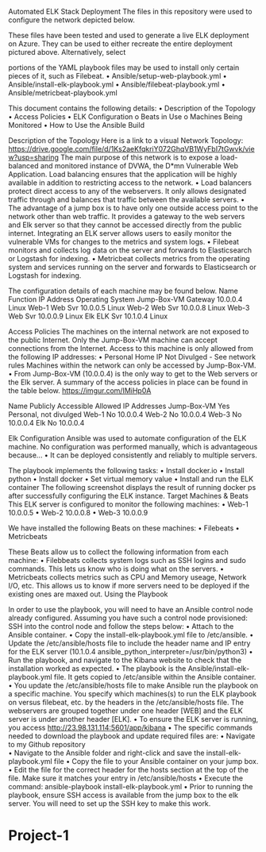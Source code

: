 Automated ELK Stack Deployment
The files in this repository were used to configure the network depicted below.

These files have been tested and used to generate a live ELK deployment on Azure. They can be used to either recreate the entire deployment pictured above. Alternatively, select 

portions of the YAML playbook files may be used to install only certain pieces of it, such as Filebeat.
•	Ansible/setup-web-playbook.yml
•	Ansible/install-elk-playbook.yml
•	Ansible/filebeat-playbook.yml
•	Ansible/metricbeat-playbook.yml

This document contains the following details:
•	Description of the Topology
•	Access Policies
•	ELK Configuration
o	Beats in Use
o	Machines Being Monitored
•	How to Use the Ansible Build

Description of the Topology
Here is a link to a visual Network Topology: https://drive.google.com/file/d/1Ks2aeKfqkriY072GhqVB1WyFbI7tGwvk/view?usp=sharing
The main purpose of this network is to expose a load-balanced and monitored instance of DVWA, the D*mn Vulnerable Web Application.
Load balancing ensures that the application will be highly available in addition to restricting access to the network.
•	Load balancers protect direct access to any of the webservers. It only allows designated traffic through and balances that traffic between the available servers.
•	The advantage of a jump box is to have only one outside access point to the network other than web traffic. It provides a gateway to the web servers and Elk server so that they cannot be accessed directly from the public internet.
Integrating an ELK server allows users to easily monitor the vulnerable VMs for changes to the metrics and system logs.
•	Filebeat monitors and collects log data on the server and forwards to Elasticsearch or Logstash for indexing.
•	Metricbeat collects metrics from the operating system and services running on the server and forwards to Elasticsearch or Logstash for indexing.

The configuration details of each machine may be found below.
Name	Function	IP Address	Operating System
Jump-Box-VM	Gateway	10.0.0.4	Linux
Web-1	Web Svr	10.0.0.5	Linux
Web-2	Web Svr	10.0.0.8	Linux
Web-3	Web Svr	10.0.0.9	Linux
Elk	ELK Svr	10.1.0.4	Linux

Access Policies
The machines on the internal network are not exposed to the public Internet.
Only the Jump-Box-VM machine can accept connections from the Internet. Access to this machine is only allowed from the following IP addresses:
•	Personal Home IP Not Divulged - See network rules
Machines within the network can only be accessed by Jump-Box-VM.
•	From Jump-Box-VM (10.0.0.4) is the only way to get to the Web servers or the Elk server.
A summary of the access policies in place can be found in the table below. https://imgur.com/IMiHp0A

Name	Publicly Accessible	Allowed IP Addresses
Jump-Box-VM	Yes	Personal, not divulged
Web-1	No	10.0.0.4
Web-2	No	10.0.0.4
Web-3	No	10.0.0.4
Elk	No	10.0.0.4

Elk Configuration
Ansible was used to automate configuration of the ELK machine. No configuration was performed manually, which is advantageous because...
•	It can be deployed consistently and reliably to multiple servers.

The playbook implements the following tasks:
•	Install docker.io
•	Install python
•	Install docker
•	Set virtual memory value
•	Install and run the ELK container
The following screenshot displays the result of running docker ps after successfully configuring the ELK instance.
 Target Machines & Beats
This ELK server is configured to monitor the following machines:
•	Web-1 10.0.0.5
•	Web-2 10.0.0.8
•	Web-3 10.0.0.9

We have installed the following Beats on these machines:
•	Filebeats
•	Metricbeats

These Beats allow us to collect the following information from each machine:
•	Filebbeats collects system logs such as SSH logins and sudo commands. This lets us know who is doing what on the servers.
•	Metricbeats collects metrics such as CPU and Memory useage, Network I/O, etc. This allows us to know if more servers need to be deployed if the existing ones are maxed out.
Using the Playbook

In order to use the playbook, you will need to have an Ansible control node already configured. Assuming you have such a control node provisioned:
SSH into the control node and follow the steps below:
•	Attach to the Ansible container.
•	Copy the install-elk-playbook.yml file to /etc/ansible.
•	Update the /etc/ansible/hosts file to include the header name and IP entry for the ELK server (10.1.0.4 ansible_python_interpreter=/usr/bin/python3)
•	Run the playbook, and navigate to the Kibana website to check that the installation worked as expected.
•	The playbook is the Ansible/install-elk-playbook.yml file. It gets copied to /etc/ansible within the Ansible container.
•	You update the /etc/ansible/hosts file to make Ansible run the playbook on a specific machine. You specify which machines(s) to run the ELK playbook on versus filebeat, etc. by the headers in the /etc/ansible/hosts file. The webservers are grouped together under one header [WEB] and the ELK server is under another header [ELK].
•	To ensure the ELK server is running, you access http://23.98.131.114:5601/app/kibana
•	The specific commands needed to download the playbook and update required files are:
•	Navigate to my Github repository  
•	Navigate to the Ansible folder and right-click and save the install-elk-playbook.yml file
•	Copy the file to your Ansible container on your jump box.
•	Edit the file for the correct header for the hosts section at the top of the file. Make sure it matches your entry in /etc/ansible/hosts
•	Execute the command: ansible-playbook install-elk-playbook.yml
•	Prior to running the playbook, ensure SSH access is available from the jump box to the elk server. You will need to set up the SSH key to make this work.

# Project-1
